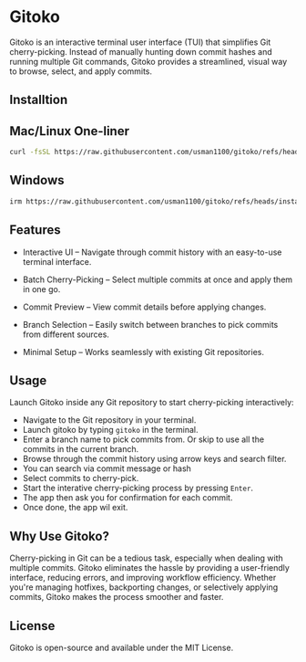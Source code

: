 # Gitoko

Gitoko is an interactive terminal user interface (TUI) that simplifies Git cherry-picking. Instead of manually hunting down commit hashes and running multiple Git commands, Gitoko provides a streamlined, visual way to browse, select, and apply commits.

## Installtion

## Mac/Linux One-liner

```bash
curl -fsSL https://raw.githubusercontent.com/usman1100/gitoko/refs/heads/install-script-docs/docs/install-unix.sh | bash
```

## Windows
```bash
irm https://raw.githubusercontent.com/usman1100/gitoko/refs/heads/install-script-docs/docs/install-windows.ps1 | iex
```

## Features

- Interactive UI – Navigate through commit history with an easy-to-use terminal interface.

- Batch Cherry-Picking – Select multiple commits at once and apply them in one go.

- Commit Preview – View commit details before applying changes.

- Branch Selection – Easily switch between branches to pick commits from different sources.

- Minimal Setup – Works seamlessly with existing Git repositories.



## Usage

Launch Gitoko inside any Git repository to start cherry-picking interactively:


- Navigate to the Git repository in your terminal.
- Launch gitoko by typing `gitoko` in the terminal.
- Enter a branch name to pick commits from. Or skip to use all the commits in the current branch.
- Browse through the commit history using arrow keys and search filter.
- You can search via commit message or hash
- Select commits to cherry-pick.
- Start the interative cherry-picking process by pressing `Enter`.
- The app then ask you for confirmation for each commit.
- Once done, the app wil exit.


## Why Use Gitoko?

Cherry-picking in Git can be a tedious task, especially when dealing with multiple commits. Gitoko eliminates the hassle by providing a user-friendly interface, reducing errors, and improving workflow efficiency. Whether you're managing hotfixes, backporting changes, or selectively applying commits, Gitoko makes the process smoother and faster.



## License

Gitoko is open-source and available under the MIT License.

